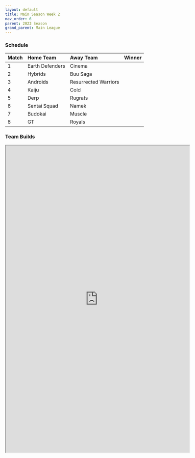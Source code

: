 ```yaml
---
layout: default
title: Main Season Week 2
nav_order: 6
parent: 2023 Season
grand_parent: Main League
---
```

### Schedule

| Match | Home Team       | Away Team            | Winner |
|:------|:----------------|:---------------------|:-------|
| 1     | Earth Defenders | Cinema               |        |
| 2     | Hybrids         | Buu Saga             |        |
| 3     | Androids        | Resurrected Warriors |        |
| 4     | Kaiju           | Cold                 |        |
| 5     | Derp            | Rugrats              |        |
| 6     | Sentai Squad    | Namek                |        |
| 7     | Budokai         | Muscle               |        |
| 8     | GT              | Royals               |        |


### Team Builds 

<iframe width=600 height=1000 scrolling="yes" src="https://docs.google.com/document/d/e/2PACX-1vSo62vcPIVAAxCuBLQ7Ro2m0WkOLsO2_fnCVbK9ceF9DoKdgGe9hwuGpGIC-V_pI9hootGOGhkjGaZi/pub?embedded=true"></iframe>